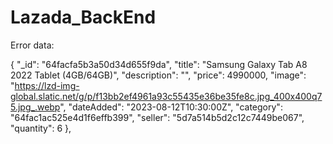 # Lazada_BackEnd

Error data:

{
"_id": "64facfa5b3a50d34d655f9da",
"title": "Samsung Galaxy Tab A8 2022 Tablet (4GB/64GB)",
"description": "",
"price": 4990000,
"image": "https://lzd-img-global.slatic.net/g/p/f13bb2ef4961a93c55435e36be35fe8c.jpg_400x400q75.jpg_.webp",
"dateAdded": "2023-08-12T10:30:00Z",
"category": "64fac1ac525e4d1f6effb399",
"seller": "5d7a514b5d2c12c7449be067",
"quantity": 6
},

